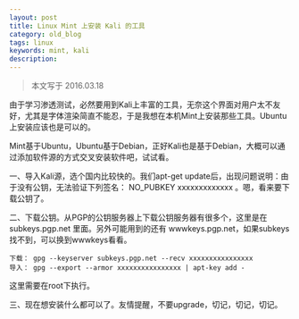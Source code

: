 ```yaml
---
layout: post
title: Linux Mint 上安装 Kali 的工具
category: old_blog
tags: linux
keywords: mint, kali
description:
---
```


> 本文写于 2016.03.18

由于学习渗透测试，必然要用到Kali上丰富的工具，无奈这个界面对用户太不友好，尤其是字体渲染简直不能忍，于是我想在本机Mint上安装那些工具。Ubuntu上安装应该也是可以的。

Mint基于Ubuntu，Ubuntu基于Debian，正好Kali也是基于Debian，大概可以通过添加软件源的方式交叉安装软件吧，试试看。

一、导入Kali源，选个国内比较快的。我们apt-get update后，出现问题说明：由于没有公钥，无法验证下列签名： NO_PUBKEY xxxxxxxxxxxxx 。嗯，看来要下载公钥了。

二、下载公钥。从PGP的公钥服务器上下载公钥服务器有很多个，这里是在 subkeys.pgp.net 里面。另外可能用到的还有 wwwkeys.pgp.net，如果subkeys找不到，可以换到wwwkeys看看。
```
下载： gpg --keyserver subkeys.pgp.net --recv xxxxxxxxxxxxxxxx
导入： gpg --export --armor xxxxxxxxxxxxxxxx | apt-key add -
```
这里需要在root下执行。

三、现在想安装什么都可以了。友情提醒，不要upgrade，切记，切记，切记。
